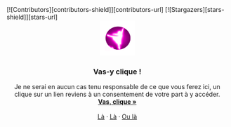 <div id="top"></div>
[![Contributors][contributors-shield]][contributors-url]
[![Stargazers][stars-shield]][stars-url]

<br />
<div align="center">
  <a href="https://www.youtube.com/watch?v=dQw4w9WgXcQ">
    <img src="images/logo.png" alt="Logo" width="80" height="80">
  </a>

  <h3 align="center">Vas-y clique !</h3>

  <p align="center">
    Je ne serai en aucun cas tenu responsable de ce que vous ferez ici, un clique sur un lien reviens à un consentement de votre part à y accéder.
    <br />
    <a href="https://www.youtube.com/watch?v=dQw4w9WgXcQ"><strong>Vas, clique »</strong></a>
    <br />
    <br />
    <a href="https://github.com/othneildrew/Best-README-Template">Là</a>
    ·
    <a href="https://github.com/othneildrew/Best-README-Template/issues">Là</a>
    ·
    <a href="https://github.com/othneildrew/Best-README-Template/issues">Ou là</a>
  </p>
</div>

[contributors-shield]: https://img.shields.io/github/contributors/ElsRiri/Best-README-Template.svg?style=for-the-badge
[contributors-url]: https://github.com/othneildrew/Best-README-Template/graphs/contributors
[stars-shield]: https://img.shields.io/github/stars/othneildrew/Best-README-Template.svg?style=for-the-badge
[stars-url]: https://github.com/othneildrew/Best-README-Template/stargazers
